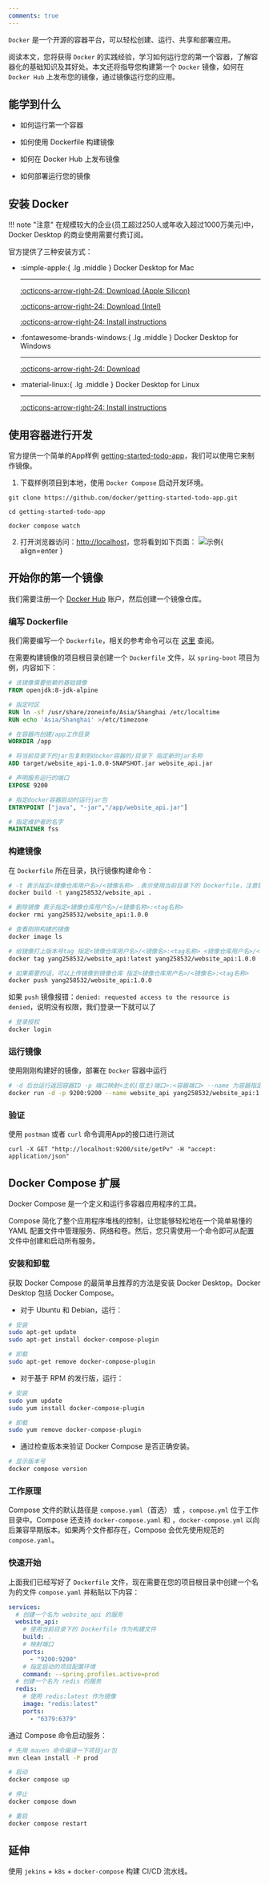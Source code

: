 ```yaml
---
comments: true
---
```


`Docker` 是一个开源的容器平台，可以轻松创建、运行、共享和部署应用。

阅读本文，您将获得 `Docker` 的实践经验，学习如何运行您的第一个容器，了解容器化的基础知识及其好处。本文还将指导您构建第一个 `Docker` 镜像，如何在 `Docker Hub` 上发布您的镜像，通过镜像运行您的应用。

## 能学到什么

* 如何运行第一个容器

* 如何使用 Dockerfile 构建镜像

* 如何在 Docker Hub 上发布镜像

* 如何部署运行您的镜像

## 安装 Docker

!!! note "注意"
    在规模较大的企业(员工超过250人或年收入超过1000万美元)中，Docker Desktop 的商业使用需要付费订阅。

官方提供了三种安装方式：

<div class="grid cards" markdown>

-   :simple-apple:{ .lg .middle } Docker Desktop for Mac

    ---

    [:octicons-arrow-right-24: Download (Apple Silicon)](https://desktop.docker.com/mac/main/arm64/Docker.dmg?utm_source=docker&utm_medium=webreferral&utm_campaign=docs-driven-download-mac-arm64&_gl=1*xzml4r*_ga*MTI2MjgyNjgwMy4xNzIwNjgzMzc2*_ga_XJWPQMJYHQ*MTcyMDY4MzM3Ni4xLjEuMTcyMDY4NzcyNy42MC4wLjA.)

    [:octicons-arrow-right-24: Download (Intel)](https://desktop.docker.com/mac/main/amd64/Docker.dmg?utm_source=docker&utm_medium=webreferral&utm_campaign=docs-driven-download-mac-amd64&_gl=1*12sny4l*_ga*MTI2MjgyNjgwMy4xNzIwNjgzMzc2*_ga_XJWPQMJYHQ*MTcyMDY4MzM3Ni4xLjEuMTcyMDY4NzcyNy42MC4wLjA.)

    [:octicons-arrow-right-24: Install instructions](https://docs.docker.com/desktop/install/mac-install)

-   :fontawesome-brands-windows:{ .lg .middle } Docker Desktop for Windows

    ---

    [:octicons-arrow-right-24: Download](https://desktop.docker.com/win/main/amd64/Docker%20Desktop%20Installer.exe?utm_source=docker&utm_medium=webreferral&utm_campaign=docs-driven-download-windows&_gl=1*1uket0f*_ga*MTI2MjgyNjgwMy4xNzIwNjgzMzc2*_ga_XJWPQMJYHQ*MTcyMDY4MzM3Ni4xLjEuMTcyMDY4NzcyNy42MC4wLjA.)

-   :material-linux:{ .lg .middle } Docker Desktop for Linux

    ---

    [:octicons-arrow-right-24: Install instructions](https://docs.docker.com/desktop/install/linux-install/)

</div>

## 使用容器进行开发

官方提供一个简单的App样例 [getting-started-todo-app](https://github.com/docker/getting-started-todo-app)，我们可以使用它来制作镜像。

1. 下载样例项目到本地，使用 `Docker Compose` 启动开发环境。
```
git clone https://github.com/docker/getting-started-todo-app.git

cd getting-started-todo-app

docker compose watch
```

2. 打开浏览器访问：[http://localhost](http://localhost)，您将看到如下页面：
![示例](https://docs.docker.com/guides/getting-started/images/develop-getting-started-app-first-launch.webp){ align=enter }

## 开始你的第一个镜像

我们需要注册一个 [Docker Hub](https://hub.docker.com/?_gl=1*jcs0vz*_ga*MTI2MjgyNjgwMy4xNzIwNjgzMzc2*_ga_XJWPQMJYHQ*MTcyMDY4MzM3Ni4xLjEuMTcyMDY4ODk5MS40Ny4wLjA.) 账户，然后创建一个镜像仓库。

### 编写 Dockerfile

我们需要编写一个 `Dockerfile`，相关的参考命令可以在 [这里](https://docs.docker.com/reference/dockerfile/) 查阅。

在需要构建镜像的项目根目录创建一个 `Dockerfile` 文件，以 `spring-boot` 项目为例，内容如下：
```dockerfile title="Dockerfile"
# 该镜像需要依赖的基础镜像
FROM openjdk:8-jdk-alpine

# 指定时区
RUN ln -sf /usr/share/zoneinfo/Asia/Shanghai /etc/localtime
RUN echo 'Asia/Shanghai' >/etc/timezone

# 在容器内创建/app工作目录
WORKDIR /app

# 将当前目录下的jar包复制到docker容器的/目录下 指定新的jar名称
ADD target/website_api-1.0.0-SNAPSHOT.jar website_api.jar

# 声明服务运行的端口
EXPOSE 9200

# 指定docker容器启动时运行jar包
ENTRYPOINT ["java", "-jar","/app/website_api.jar"]

# 指定维护者的名字
MAINTAINER fss
```

### 构建镜像

在 `Dockerfile` 所在目录，执行镜像构建命令：
```bash
# -t 表示指定<镜像仓库用户名>/<镜像名称> .表示使用当前目录下的 Dockerfile，注意镜像名称不要有短横杠，貌似无法识别
docker build -t yang258532/website_api .

# 删除镜像 表示指定<镜像仓库用户名>/<镜像名称>:<tag名称>
docker rmi yang258532/website_api:1.0.0

# 查看刚刚构建的镜像
docker image ls

# 给镜像打上版本号tag 指定<镜像仓库用户名>/<镜像名>:<tag名称> <镜像仓库用户名>/<镜像名>:<要打的tag名称>
docker tag yang258532/website_api:latest yang258532/website_api:1.0.0

# 如果需要的话，可以上传镜像到镜像仓库 指定<镜像仓库用户名>/<镜像名>:<tag名称>
docker push yang258532/website_api:1.0.0
```

如果 `push` 镜像报错：```denied: requested access to the resource is denied```，说明没有权限，我们登录一下就可以了

```bash
# 登录授权
docker login
```

### 运行镜像

使用刚刚构建好的镜像，部署在 `Docker` 容器中运行

```bash
# -d 后台运行返回容器ID -p 端口映射<主机(宿主)端口>:<容器端口> --name 为容器指定一个名称 <镜像名称>
docker run -d -p 9200:9200 --name website_api yang258532/website_api:1.0.0
```

### 验证

使用 `postman` 或者 `curl` 命令调用App的接口进行测试

```
curl -X GET "http://localhost:9200/site/getPv" -H "accept: application/json"
```

## Docker Compose 扩展

Docker Compose 是一个定义和运行多容器应用程序的工具。

Compose 简化了整个应用程序堆栈的控制，让您能够轻松地在一个简单易懂的 YAML 配置文件中管理服务、网络和卷。然后，您只需使用一个命令即可从配置文件中创建和启动所有服务。

### 安装和卸载

获取 Docker Compose 的最简单且推荐的方法是安装 Docker Desktop。Docker Desktop 包括 Docker Compose。

* 对于 Ubuntu 和 Debian，运行：
```bash
# 安装
sudo apt-get update
sudo apt-get install docker-compose-plugin

# 卸载
sudo apt-get remove docker-compose-plugin
```

* 对于基于 RPM 的发行版，运行：
```bash
# 安装
sudo yum update
sudo yum install docker-compose-plugin

# 卸载
sudo yum remove docker-compose-plugin
```

* 通过检查版本来验证 Docker Compose 是否正确安装。
```bash
# 显示版本号
docker compose version
```

### 工作原理

Compose 文件的默认路径是 `compose.yaml`（首选） 或 ，`compose.yml` 位于工作目录中。Compose 还支持 `docker-compose.yaml` 和 ，`docker-compose.yml` 以向后兼容早期版本。如果两个文件都存在，Compose 会优先使用规范的 `compose.yaml`。

### 快速开始

上面我们已经写好了 `Dockerfile` 文件，现在需要在您的项目根目录中创建一个名为的文件 `compose.yaml` 并粘贴以下内容：

```yaml title="compose.yaml" linenums="1"
services:
  # 创建一个名为 website_api 的服务
  website_api:
    # 使用当前目录下的 Dockerfile 作为构建文件
    build: .
    # 映射端口
    ports:
      - "9200:9200"
    # 指定启动的项目配置环境
    command: --spring.profiles.active=prod
  # 创建一个名为 redis 的服务
  redis:
    # 使用 redis:latest 作为镜像
    image: "redis:latest"
    ports:
      - "6379:6379"
```

通过 Compose 命令启动服务：

```bash
# 先用 maven 命令编译一下项目jar包
mvn clean install -P prod

# 启动
docker compose up

# 停止
docker compose down

# 重启
docker compose restart
```

## 延伸

使用 `jekins` + `k8s` + `docker-compose` 构建 CI/CD 流水线。